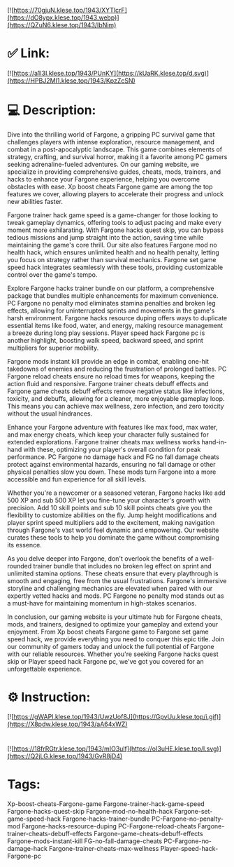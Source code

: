 [![https://70gjuN.klese.top/1943/XYTlcrF](https://dO8ypx.klese.top/1943.webp)](https://QZuN6.klese.top/1943/IbNim)
# ✅ Link:
[![https://a1I3I.klese.top/1943/PUnKY](https://kUaRK.klese.top/d.svg)](https://HPBJ2MI1.klese.top/1943/KpzZcSN)
# 💻 Description:
Dive into the thrilling world of Fargone, a gripping PC survival game that challenges players with intense exploration, resource management, and combat in a post-apocalyptic landscape. This game combines elements of strategy, crafting, and survival horror, making it a favorite among PC gamers seeking adrenaline-fueled adventures. On our gaming website, we specialize in providing comprehensive guides, cheats, mods, trainers, and hacks to enhance your Fargone experience, helping you overcome obstacles with ease. Xp boost cheats Fargone game are among the top features we cover, allowing players to accelerate their progress and unlock new abilities faster.



Fargone trainer hack game speed is a game-changer for those looking to tweak gameplay dynamics, offering tools to adjust pacing and make every moment more exhilarating. With Fargone hacks quest skip, you can bypass tedious missions and jump straight into the action, saving time while maintaining the game's core thrill. Our site also features Fargone mod no health hack, which ensures unlimited health and no health penalty, letting you focus on strategy rather than survival mechanics. Fargone set game speed hack integrates seamlessly with these tools, providing customizable control over the game's tempo.



Explore Fargone hacks trainer bundle on our platform, a comprehensive package that bundles multiple enhancements for maximum convenience. PC Fargone no penalty mod eliminates stamina penalties and broken leg effects, allowing for uninterrupted sprints and movements in the game's harsh environment. Fargone hacks resource duping offers ways to duplicate essential items like food, water, and energy, making resource management a breeze during long play sessions. Player speed hack Fargone pc is another highlight, boosting walk speed, backward speed, and sprint multipliers for superior mobility.



Fargone mods instant kill provide an edge in combat, enabling one-hit takedowns of enemies and reducing the frustration of prolonged battles. PC Fargone reload cheats ensure no reload times for weapons, keeping the action fluid and responsive. Fargone trainer cheats debuff effects and Fargone game cheats debuff effects remove negative status like infections, toxicity, and debuffs, allowing for a cleaner, more enjoyable gameplay loop. This means you can achieve max wellness, zero infection, and zero toxicity without the usual hindrances.



Enhance your Fargone adventure with features like max food, max water, and max energy cheats, which keep your character fully sustained for extended explorations. Fargone trainer cheats max wellness works hand-in-hand with these, optimizing your player's overall condition for peak performance. PC Fargone no damage hack and FG no fall damage cheats protect against environmental hazards, ensuring no fall damage or other physical penalties slow you down. These mods turn Fargone into a more accessible and fun experience for all skill levels.



Whether you're a newcomer or a seasoned veteran, Fargone hacks like add 500 XP and sub 500 XP let you fine-tune your character's growth with precision. Add 10 skill points and sub 10 skill points cheats give you the flexibility to customize abilities on the fly. Jump height modifications and player sprint speed multipliers add to the excitement, making navigation through Fargone's vast world feel dynamic and empowering. Our website curates these tools to help you dominate the game without compromising its essence.



As you delve deeper into Fargone, don't overlook the benefits of a well-rounded trainer bundle that includes no broken leg effect on sprint and unlimited stamina options. These cheats ensure that every playthrough is smooth and engaging, free from the usual frustrations. Fargone's immersive storyline and challenging mechanics are elevated when paired with our expertly vetted hacks and mods. PC Fargone no penalty mod stands out as a must-have for maintaining momentum in high-stakes scenarios.



In conclusion, our gaming website is your ultimate hub for Fargone cheats, mods, and trainers, designed to optimize your gameplay and extend your enjoyment. From Xp boost cheats Fargone game to Fargone set game speed hack, we provide everything you need to conquer this epic title. Join our community of gamers today and unlock the full potential of Fargone with our reliable resources. Whether you're seeking Fargone hacks quest skip or Player speed hack Fargone pc, we've got you covered for an unforgettable experience.

# ⚙️ Instruction:
[![https://gWAPl.klese.top/1943/UwzUof8J](https://GpvUu.klese.top/i.gif)](https://X8pdw.klese.top/1943/aA64xWZ)
#
[![https://18frRGtr.klese.top/1943/mIO3ulf](https://oI3uHE.klese.top/l.svg)](https://Q2jLG.klese.top/1943/GvR8jD4)
# Tags:
Xp-boost-cheats-Fargone-game Fargone-trainer-hack-game-speed Fargone-hacks-quest-skip Fargone-mod-no-health-hack Fargone-set-game-speed-hack Fargone-hacks-trainer-bundle PC-Fargone-no-penalty-mod Fargone-hacks-resource-duping PC-Fargone-reload-cheats Fargone-trainer-cheats-debuff-effects Fargone-game-cheats-debuff-effects Fargone-mods-instant-kill FG-no-fall-damage-cheats PC-Fargone-no-damage-hack Fargone-trainer-cheats-max-wellness Player-speed-hack-Fargone-pc






